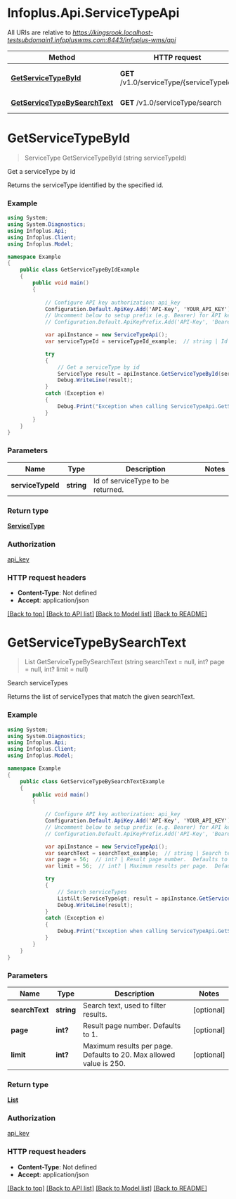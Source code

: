 # Infoplus.Api.ServiceTypeApi

All URIs are relative to *https://kingsrook.localhost-testsubdomain1.infopluswms.com:8443/infoplus-wms/api*

Method | HTTP request | Description
------------- | ------------- | -------------
[**GetServiceTypeById**](ServiceTypeApi.md#getservicetypebyid) | **GET** /v1.0/serviceType/{serviceTypeId} | Get a serviceType by id
[**GetServiceTypeBySearchText**](ServiceTypeApi.md#getservicetypebysearchtext) | **GET** /v1.0/serviceType/search | Search serviceTypes


# **GetServiceTypeById**
> ServiceType GetServiceTypeById (string serviceTypeId)

Get a serviceType by id

Returns the serviceType identified by the specified id.

### Example
```csharp
using System;
using System.Diagnostics;
using Infoplus.Api;
using Infoplus.Client;
using Infoplus.Model;

namespace Example
{
    public class GetServiceTypeByIdExample
    {
        public void main()
        {
            
            // Configure API key authorization: api_key
            Configuration.Default.ApiKey.Add('API-Key', 'YOUR_API_KEY');
            // Uncomment below to setup prefix (e.g. Bearer) for API key, if needed
            // Configuration.Default.ApiKeyPrefix.Add('API-Key', 'Bearer');

            var apiInstance = new ServiceTypeApi();
            var serviceTypeId = serviceTypeId_example;  // string | Id of serviceType to be returned.

            try
            {
                // Get a serviceType by id
                ServiceType result = apiInstance.GetServiceTypeById(serviceTypeId);
                Debug.WriteLine(result);
            }
            catch (Exception e)
            {
                Debug.Print("Exception when calling ServiceTypeApi.GetServiceTypeById: " + e.Message );
            }
        }
    }
}
```

### Parameters

Name | Type | Description  | Notes
------------- | ------------- | ------------- | -------------
 **serviceTypeId** | **string**| Id of serviceType to be returned. | 

### Return type

[**ServiceType**](ServiceType.md)

### Authorization

[api_key](../README.md#api_key)

### HTTP request headers

 - **Content-Type**: Not defined
 - **Accept**: application/json

[[Back to top]](#) [[Back to API list]](../README.md#documentation-for-api-endpoints) [[Back to Model list]](../README.md#documentation-for-models) [[Back to README]](../README.md)

# **GetServiceTypeBySearchText**
> List<ServiceType> GetServiceTypeBySearchText (string searchText = null, int? page = null, int? limit = null)

Search serviceTypes

Returns the list of serviceTypes that match the given searchText.

### Example
```csharp
using System;
using System.Diagnostics;
using Infoplus.Api;
using Infoplus.Client;
using Infoplus.Model;

namespace Example
{
    public class GetServiceTypeBySearchTextExample
    {
        public void main()
        {
            
            // Configure API key authorization: api_key
            Configuration.Default.ApiKey.Add('API-Key', 'YOUR_API_KEY');
            // Uncomment below to setup prefix (e.g. Bearer) for API key, if needed
            // Configuration.Default.ApiKeyPrefix.Add('API-Key', 'Bearer');

            var apiInstance = new ServiceTypeApi();
            var searchText = searchText_example;  // string | Search text, used to filter results. (optional) 
            var page = 56;  // int? | Result page number.  Defaults to 1. (optional) 
            var limit = 56;  // int? | Maximum results per page.  Defaults to 20.  Max allowed value is 250. (optional) 

            try
            {
                // Search serviceTypes
                List&lt;ServiceType&gt; result = apiInstance.GetServiceTypeBySearchText(searchText, page, limit);
                Debug.WriteLine(result);
            }
            catch (Exception e)
            {
                Debug.Print("Exception when calling ServiceTypeApi.GetServiceTypeBySearchText: " + e.Message );
            }
        }
    }
}
```

### Parameters

Name | Type | Description  | Notes
------------- | ------------- | ------------- | -------------
 **searchText** | **string**| Search text, used to filter results. | [optional] 
 **page** | **int?**| Result page number.  Defaults to 1. | [optional] 
 **limit** | **int?**| Maximum results per page.  Defaults to 20.  Max allowed value is 250. | [optional] 

### Return type

[**List<ServiceType>**](ServiceType.md)

### Authorization

[api_key](../README.md#api_key)

### HTTP request headers

 - **Content-Type**: Not defined
 - **Accept**: application/json

[[Back to top]](#) [[Back to API list]](../README.md#documentation-for-api-endpoints) [[Back to Model list]](../README.md#documentation-for-models) [[Back to README]](../README.md)

